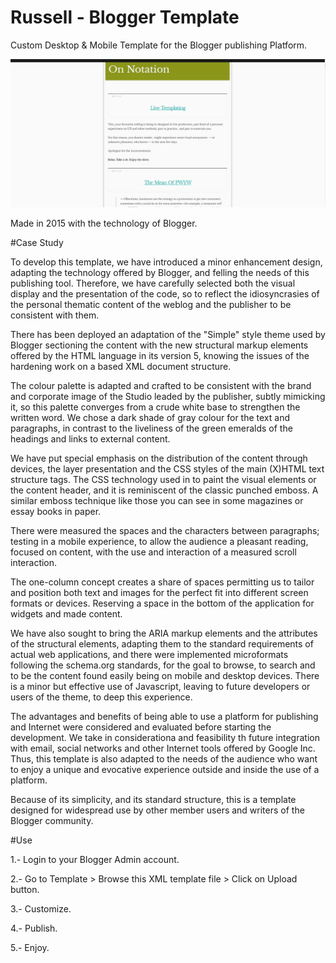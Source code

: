 # Russell - Blogger Template
Custom Desktop & Mobile Template for the Blogger publishing Platform.


 ![](https://github.com/delfiramirez/Russell-blogger-template/blob/master/assets/splash.png)


Made in 2015 with the technology of Blogger.

#Case Study

To develop this template, we have introduced a minor enhancement design, adapting the technology offered by Blogger, and felling the needs of this publishing tool. Therefore, we have carefully selected both the visual display and the presentation of the code, so to reflect the idiosyncrasies of the personal thematic content of the weblog and the publisher to be consistent with them.

There has been deployed an adaptation of the "Simple" style theme used by Blogger sectioning the content with the new structural markup elements offered by the HTML language in its version 5, knowing the issues of the hardening work on a based XML document structure.

The colour palette is adapted and crafted to be consistent with the brand and  corporate image of the Studio leaded by the publisher, subtly mimicking it, so this palette converges from a crude white base to strengthen the written word. We chose a dark shade of gray colour for the text and paragraphs, in contrast to the liveliness of the green emeralds of the headings and links to external content.

We have put special emphasis on the distribution of the content through devices, the layer presentation and the CSS styles of the main (X)HTML text structure tags. 
The CSS technology used in to paint the visual elements or the content header, and it is reminiscent of the classic punched emboss. A similar emboss technique like those you can see in some magazines or essay books in paper. 

There were measured the spaces and the characters between paragraphs; testing in a mobile experience, to allow the audience a pleasant reading, focused on content, with the use and interaction of a measured scroll interaction.

The one-column concept creates a share of spaces permitting us to tailor and position both text and images for the perfect fit into different screen formats or devices. Reserving a space in the bottom of the application for widgets and made content.

We have also sought to bring the ARIA markup elements and the attributes of the structural elements, adapting them to the standard requirements of actual web applications, and there were implemented microformats following the schema.org standards, for the goal to browse, to search and to be the content found easily being on mobile and desktop devices. There is a minor but effective use of Javascript, leaving to future developers or users of the theme, to deep this experience.

The advantages and benefits of being able to use a platform for publishing and Internet were considered and evaluated before starting the development. We take in considerationa and feasibility th future integration with email, social networks and other Internet tools offered by Google Inc. Thus, this template is also adapted to the needs of the audience who want to enjoy a unique and evocative experience outside and inside the use of a platform.

Because of its simplicity, and its standard structure, this is a template designed for widespread use by other member users and writers of the Blogger community.

#Use

1.- Login to your Blogger Admin account.

2.- Go to Template > Browse this XML template file > Click on Upload button.

3.- Customize.

4.- Publish.

5.- Enjoy.
